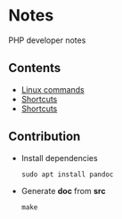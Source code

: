 # Notes
PHP developer notes

## Contents
- [Linux commands](doc/LinuxCommands.md)
- [Shortcuts](doc/LinuxTools.md)
- [Shortcuts](doc/Shortcuts.md)

## Contribution

- Install dependencies
  ```console
  sudo apt install pandoc
  ```

- Generate **doc** from **src**
  ```console
  make
  ```
